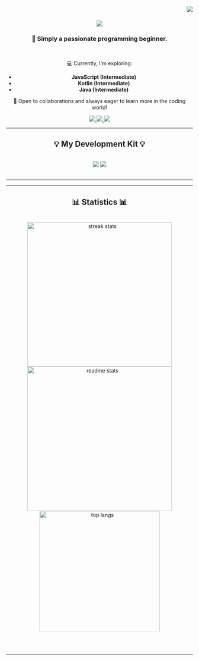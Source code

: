<img align="right" src="https://visitor-badge.laobi.icu/badge?page_id=leoandsb.leoandsb" />

<h1 align="center">
    <img src="https://readme-typing-svg.herokuapp.com/?font=Righteous&size=35&center=true&vCenter=true&width=500&height=70&duration=4000&lines=Hi+There!+👋;+I'm+Leonardo+Andrade!;" />
</h1>

<h3 align="center">👋 Simply a passionate programming beginner.</h3>

<br/>

<div align="center">

💻 Currently, I'm exploring:
   - **JavaScript (Intermediate)**
   - **Kotlin (Intermediate)**
   - **Java (Intermediate)**

🌱 Open to collaborations and always eager to learn more in the coding world!

 </div>
 
<div align="center"> 
  <a href="mailto:leonardosousand@gmail.com">
    <img src="https://img.shields.io/badge/Gmail-333333?style=for-the-badge&logo=gmail&logoColor=red" />
  </a>
  <a href="https://linkedin.com/in/leonardo-de-sousa-andrade" target="_blank">
    <img src="https://img.shields.io/badge/LinkedIn-0077B5?style=for-the-badge&logo=linkedin&logoColor=white" target="_blank" />
  </a>
  <a href="https://leoandsb.github.io" target="_blank">
     <img src="https://img.shields.io/badge/Portfolio-FF5722?style=for-the-badge&logo=todoist&logoColor=white" target="_blank" /> <!-- sqlite, safari, google-chrome are other good icon options -->
  </a>
</div>

 <hr/>
 
<h2 align="center">💡 My Development Kit 💡</h2>
<br/>
<div align="center">
    <img src="https://skillicons.dev/icons?i=vscode,idea,githubgit,discord,bots,java,kotlin" />
    <img src="https://skillicons.dev/icons?i=nodejs,javascript,firebase,mongodb,c,cpp,cs" /><br>
</div>

<br/>
<hr/>

<hr/>

<h2 align="center">📊 Statistics 📊</h2>
<br>
<div align=center>
  <img width=390 src="https://github-readme-streak-stats-leoandsb.vercel.app/?user=leoandsb&count_private=true&theme=react&border_radius=10" alt="streak stats"/>
  <img width=390 src="https://github-readme-stats-leoandsb.vercel.app/api?username=leoandsb&count_private=true&show_icons=true&theme=react&rank_icon=github&border_radius=10" alt="readme stats" />
  <br/>
  <img width=325 align="center" src="https://github-readme-stats-leoandsb.vercel.app/api/top-langs/?username=leoandsb&hide=HTML&langs_count=8&layout=compact&theme=react&border_radius=10&size_weight=0.5&count_weight=0.5&exclude_repo=github-readme-stats" alt="top langs" />
</div>

<br/><br/>

<hr/>
